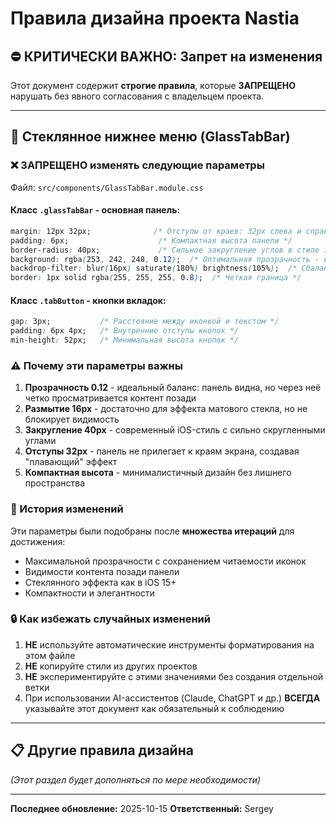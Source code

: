 # Правила дизайна проекта Nastia

## ⛔️ КРИТИЧЕСКИ ВАЖНО: Запрет на изменения

Этот документ содержит **строгие правила**, которые **ЗАПРЕЩЕНО** нарушать без явного согласования с владельцем проекта.

---

## 🎨 Стеклянное нижнее меню (GlassTabBar)

### ❌ ЗАПРЕЩЕНО изменять следующие параметры

Файл: `src/components/GlassTabBar.module.css`

#### Класс `.glassTabBar` - основная панель:

```css
margin: 12px 32px;              /* Отступы от краев: 32px слева и справа */
padding: 6px;                    /* Компактная высота панели */
border-radius: 40px;             /* Сильное закругление углов в стиле iOS */
background: rgba(253, 242, 248, 0.12);  /* Оптимальная прозрачность - видно объекты сзади */
backdrop-filter: blur(16px) saturate(180%) brightness(105%);  /* Сбалансированное размытие */
border: 1px solid rgba(255, 255, 255, 0.8);  /* Четкая граница */
```

#### Класс `.tabButton` - кнопки вкладок:

```css
gap: 3px;           /* Расстояние между иконкой и текстом */
padding: 6px 4px;   /* Внутренние отступы кнопок */
min-height: 52px;   /* Минимальная высота кнопок */
```

### ⚠️ Почему эти параметры важны

1. **Прозрачность 0.12** - идеальный баланс: панель видна, но через неё четко просматривается контент позади
2. **Размытие 16px** - достаточно для эффекта матового стекла, но не блокирует видимость
3. **Закругление 40px** - современный iOS-стиль с сильно скругленными углами
4. **Отступы 32px** - панель не прилегает к краям экрана, создавая "плавающий" эффект
5. **Компактная высота** - минималистичный дизайн без лишнего пространства

### 📝 История изменений

Эти параметры были подобраны после **множества итераций** для достижения:
- Максимальной прозрачности с сохранением читаемости иконок
- Видимости контента позади панели
- Стеклянного эффекта как в iOS 15+
- Компактности и элегантности

### 🔒 Как избежать случайных изменений

1. **НЕ** используйте автоматические инструменты форматирования на этом файле
2. **НЕ** копируйте стили из других проектов
3. **НЕ** экспериментируйте с этими значениями без создания отдельной ветки
4. При использовании AI-ассистентов (Claude, ChatGPT и др.) **ВСЕГДА** указывайте этот документ как обязательный к соблюдению

---

## 📋 Другие правила дизайна

_(Этот раздел будет дополняться по мере необходимости)_

---

**Последнее обновление:** 2025-10-15
**Ответственный:** Sergey
